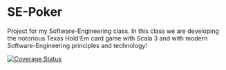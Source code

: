 # SE-Poker

Project for my Software-Engineering class. In this class we are developing the notorious Texas Hold'Em card game with Scala 3 and with modern Software-Engineering principles and technology!

[![Coverage Status](https://coveralls.io/repos/github/PimpMX/SE-Poker/badge.svg?branch=ci-cd)](https://coveralls.io/github/PimpMX/SE-Poker?branch=ci-cd)
